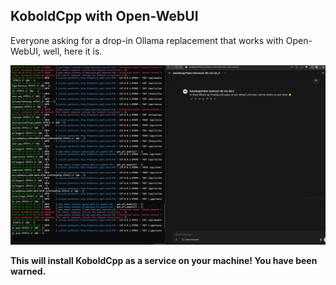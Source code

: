 ## KoboldCpp with Open-WebUI

Everyone asking for a drop-in Ollama replacement that works with Open-WebUI, well, here it is.

![Nobold](nobold.png)

**This will install KoboldCpp as a service on your machine! You have been warned.**

